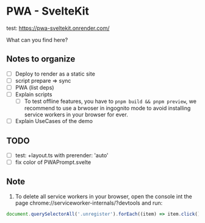# PWA - SvelteKit

test: https://pwa-sveltekit.onrender.com/

What can you find here?

## Notes to organize

- [ ] Deploy to render as a static site
- [ ] script prepare => sync
- [ ] PWA (list deps)
- [ ] Explain scripts
  - [ ] To test offline features, you have to `pnpm build && pnpm preview`, we recommend to use a brwoser in ingognito mode to avoid installing service workers in your browser for ever.
- [ ] Explain UseCases of the demo

## TODO

- [ ] test: +layout.ts with prerender: 'auto'
- [ ] fix color of PWAPrompt.svelte

## Note

1. To delete all service workers in your browser, open the console int the page chrome://serviceworker-internals/?devtools and run:

```js
document.querySelectorAll('.unregister').forEach((item) => item.click());
```
